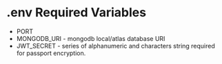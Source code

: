 # .env Required Variables

- PORT
- MONGODB_URI - mongodb local/atlas database URI
- JWT_SECRET - series of alphanumeric and characters string required for passport encryption.